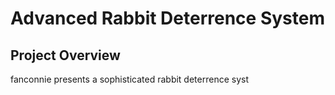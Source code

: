 # Advanced Rabbit Deterrence System

## Project Overview

fanconnie presents a sophisticated rabbit deterrence syst